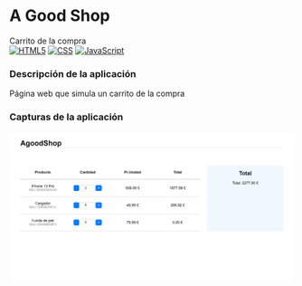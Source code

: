 # A Good Shop
Carrito de la compra</br>
[![HTML5](https://img.shields.io/badge/HTML5-ff5722?style=flat&logo=html5&logoColor=white)](https://www.w3.org/TR/html5/)
[![CSS](https://img.shields.io/badge/CSS-1572B6?style=flat&logo=css3&logoColor=white)](https://www.w3.org/Style/CSS/)
[![JavaScript](https://img.shields.io/badge/JavaScript-f7df1e?style=flat&logo=javascript&logoColor=black)](https://www.javascript.com/)


### Descripción de la aplicación
Página web que simula un carrito de la compra

### Capturas de la aplicación

![Alt text](Carrito.png)
